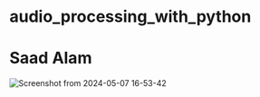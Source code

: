 # audio_processing_with_python
# Saad Alam
![Screenshot from 2024-05-07 16-53-42](https://github.com/Saad096/audio_processing_with_python/assets/109945767/f8668c03-e02c-4061-b02e-f0121ead9dcf)
